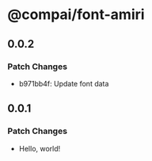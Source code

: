 # @compai/font-amiri

## 0.0.2

### Patch Changes

- b971bb4f: Update font data

## 0.0.1

### Patch Changes

- Hello, world!
